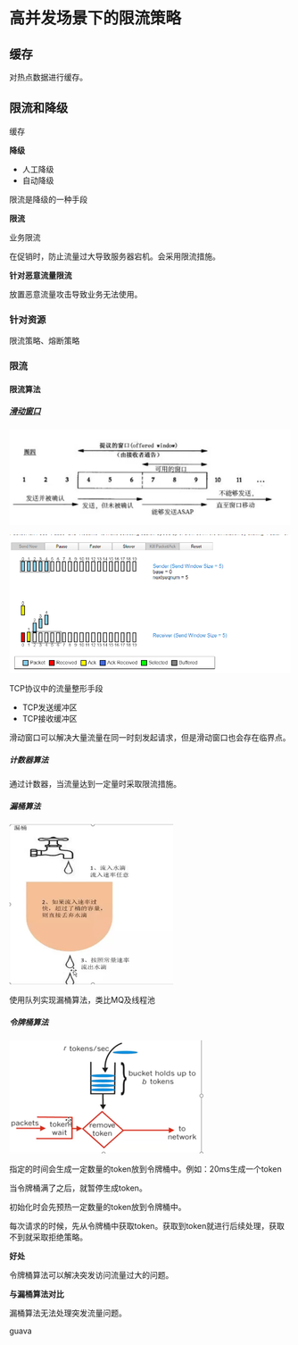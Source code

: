 # 高并发场景下的限流策略

## 缓存

对热点数据进行缓存。

## 限流和降级

缓存

 **降级**

*   人工降级
*   自动降级

限流是降级的一种手段

 **限流**

 业务限流

在促销时，防止流量过大导致服务器宕机。会采用限流措施。

**针对恶意流量限流**

放置恶意流量攻击导致业务无法使用。

### **针对资源**

限流策略、熔断策略

### 限流

#### 限流算法

##### [滑动窗口](https://media.pearsoncmg.com/aw/ecs_kurose_compnetwork_7/cw/content/interactiveanimations/selective-repeat-protocol/index.html)



![1539783894617](高并发场景下的限流策略.assets/1539783894617.png)

![1539784003113](高并发场景下的限流策略.assets/1539784003113.png)

TCP协议中的流量整形手段

*   TCP发送缓冲区
*   TCP接收缓冲区

滑动窗口可以解决大量流量在同一时刻发起请求，但是滑动窗口也会存在临界点。

##### 计数器算法

通过计数器，当流量达到一定量时采取限流措施。

##### 漏桶算法

![1539784373988](高并发场景下的限流策略.assets/1539784373988.png)

使用队列实现漏桶算法，类比MQ及线程池

##### 令牌桶算法

![1539784717891](高并发场景下的限流策略.assets/1539784717891.png)

指定的时间会生成一定数量的token放到令牌桶中。例如：20ms生成一个token

当令牌桶满了之后，就暂停生成token。

初始化时会先预热一定数量的token放到令牌桶中。

每次请求的时候，先从令牌桶中获取token。获取到token就进行后续处理，获取不到就采取拒绝策略。

**好处**

令牌桶算法可以解决突发访问流量过大的问题。

**与漏桶算法对比**

漏桶算法无法处理突发流量问题。



guava

